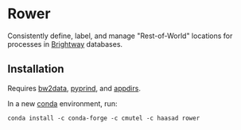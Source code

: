 # Rower

Consistently define, label, and manage "Rest-of-World" locations for processes in [Brightway](https://brightwaylca.org/) databases.

## Installation

Requires [bw2data](https://docs.brightwaylca.org/), [pyprind](https://github.com/rasbt/pyprind), and [appdirs](https://github.com/ActiveState/appdirs).

In a new [conda](https://conda.io/docs/index.html) environment, run:

    conda install -c conda-forge -c cmutel -c haasad rower
